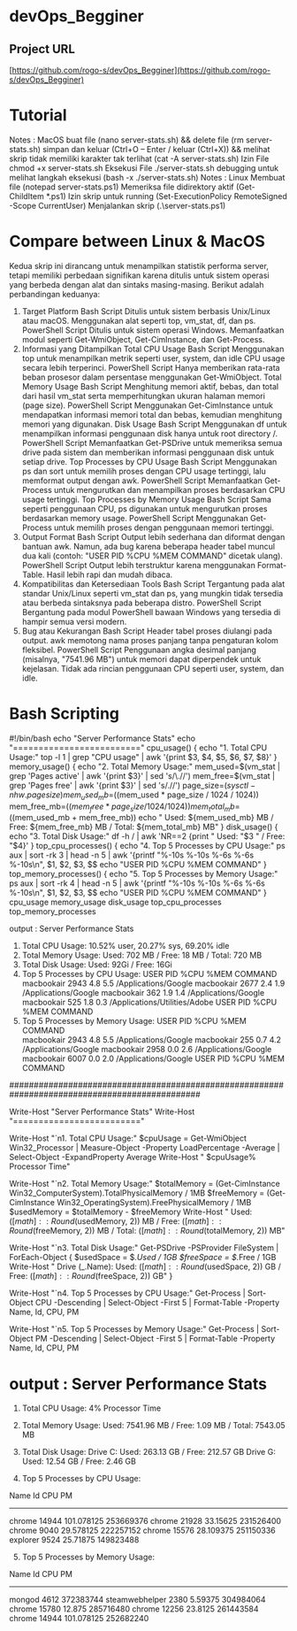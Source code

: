 # devOps_Begginer
## Project URL
[https://github.com/rogo-s/devOps_Begginer](https://github.com/rogo-s/devOps_Begginer)

# Tutorial
Notes : 
MacOS
buat file (nano server-stats.sh) && delete file (rm server-stats.sh)
simpan dan keluar (Ctrl+O – Enter / keluar (Ctrl+X)) && melihat skrip tidak memiliki karakter tak terlihat (cat -A server-stats.sh)
Izin File chmod +x server-stats.sh
Eksekusi File ./server-stats.sh
debugging untuk melihat langkah eksekusi (bash -x ./server-stats.sh)
Notes : 
Linux
Membuat file (notepad server-stats.ps1)
Memeriksa file didirektory aktif  (Get-ChildItem *.ps1)
Izin skrip untuk running (Set-ExecutionPolicy RemoteSigned -Scope CurrentUser)
Menjalankan skrip (.\server-stats.ps1)

# Compare between Linux & MacOS
Kedua skrip ini dirancang untuk menampilkan statistik performa server, tetapi memiliki perbedaan signifikan karena ditulis untuk sistem operasi yang berbeda dengan alat dan sintaks masing-masing. Berikut adalah perbandingan keduanya:
1. Target Platform
Bash Script
Ditulis untuk sistem berbasis Unix/Linux atau macOS. Menggunakan alat seperti top, vm_stat, df, dan ps.
PowerShell Script
Ditulis untuk sistem operasi Windows. Memanfaatkan modul seperti Get-WmiObject, Get-CimInstance, dan Get-Process.
2. Informasi yang Ditampilkan
Total CPU Usage
Bash Script
Menggunakan top untuk menampilkan metrik seperti user, system, dan idle CPU usage secara lebih terperinci.
PowerShell Script
Hanya memberikan rata-rata beban prosesor dalam persentase menggunakan Get-WmiObject.
Total Memory Usage
Bash Script
Menghitung memori aktif, bebas, dan total dari hasil vm_stat serta memperhitungkan ukuran halaman memori (page size).
PowerShell Script
Menggunakan Get-CimInstance untuk mendapatkan informasi memori total dan bebas, kemudian menghitung memori yang digunakan.
Disk Usage
Bash Script
Menggunakan df untuk menampilkan informasi penggunaan disk hanya untuk root directory /.
PowerShell Script
Memanfaatkan Get-PSDrive untuk memeriksa semua drive pada sistem dan memberikan informasi penggunaan disk untuk setiap drive.
Top Processes by CPU Usage
Bash Script
Menggunakan ps dan sort untuk memilih proses dengan CPU usage tertinggi, lalu memformat output dengan awk.
PowerShell Script
Memanfaatkan Get-Process untuk mengurutkan dan menampilkan proses berdasarkan CPU usage tertinggi.
Top Processes by Memory Usage
Bash Script
Sama seperti penggunaan CPU, ps digunakan untuk mengurutkan proses berdasarkan memory usage.
PowerShell Script
Menggunakan Get-Process untuk memilih proses dengan penggunaan memori tertinggi.
3. Output Format
Bash Script
Output lebih sederhana dan diformat dengan bantuan awk. Namun, ada bug karena beberapa header tabel muncul dua kali (contoh: "USER PID %CPU %MEM COMMAND" dicetak ulang).
PowerShell Script
Output lebih terstruktur karena menggunakan Format-Table. Hasil lebih rapi dan mudah dibaca.
4. Kompatibilitas dan Ketersediaan Tools
Bash Script
Tergantung pada alat standar Unix/Linux seperti vm_stat dan ps, yang mungkin tidak tersedia atau berbeda sintaksnya pada beberapa distro.
PowerShell Script
Bergantung pada modul PowerShell bawaan Windows yang tersedia di hampir semua versi modern.
5. Bug atau Kekurangan
Bash Script
Header tabel proses diulangi pada output.
awk memotong nama proses panjang tanpa pengaturan kolom fleksibel.
PowerShell Script
Penggunaan angka desimal panjang (misalnya, "7541.96 MB") untuk memori dapat diperpendek untuk kejelasan.
Tidak ada rincian penggunaan CPU seperti user, system, dan idle.

# Bash Scripting
#!/bin/bash
echo "Server Performance Stats"
echo "========================="
cpu_usage() {
    echo "1. Total CPU Usage:"
    top -l 1 | grep "CPU usage" | awk '{print $3, $4, $5, $6, $7, $8}'
}
memory_usage() {
    echo "2. Total Memory Usage:"
    mem_used=$(vm_stat | grep 'Pages active' | awk '{print $3}' | sed 's/\.//')
    mem_free=$(vm_stat | grep 'Pages free' | awk '{print $3}' | sed 's/\.//')
    page_size=$(sysctl -n hw.pagesize)
    mem_used_mb=$((mem_used * page_size / 1024 / 1024))
    mem_free_mb=$((mem_free * page_size / 1024 / 1024))
    mem_total_mb=$((mem_used_mb + mem_free_mb))
    echo "   Used: ${mem_used_mb} MB / Free: ${mem_free_mb} MB / Total: ${mem_total_mb} MB"
}
disk_usage() {
    echo "3. Total Disk Usage:"
    df -h / | awk 'NR==2 {print "   Used: "$3 " / Free: "$4}'
}
top_cpu_processes() {
    echo "4. Top 5 Processes by CPU Usage:"
    ps aux | sort -rk 3 | head -n 5 | awk '{printf "%-10s %-10s %-6s %-6s %-10s\n", $1, $2, $3, $$
    echo "USER       PID       %CPU   %MEM   COMMAND"
}
top_memory_processes() {
    echo "5. Top 5 Processes by Memory Usage:"
    ps aux | sort -rk 4 | head -n 5 | awk '{printf "%-10s %-10s %-6s %-6s %-10s\n", $1, $2, $3, $$
    echo "USER       PID       %CPU   %MEM   COMMAND"
}
cpu_usage
memory_usage
disk_usage
top_cpu_processes
top_memory_processes

output :
Server Performance Stats
1. Total CPU Usage:
10.52% user, 20.27% sys, 69.20% idle
2. Total Memory Usage:
   Used: 702 MB / Free: 18 MB / Total: 720 MB
3. Total Disk Usage:
   Used: 92Gi / Free: 16Gi
4. Top 5 Processes by CPU Usage:
USER       PID        %CPU   %MEM   COMMAND   
macbookair 2943       4.8    5.5    /Applications/Google
macbookair 2677       2.4    1.9    /Applications/Google
macbookair 362        1.9    1.4    /Applications/Google
macbookair 525        1.8    0.3    /Applications/Utilities/Adobe
USER       PID       %CPU   %MEM   COMMAND
5. Top 5 Processes by Memory Usage:
USER       PID        %CPU   %MEM   COMMAND   
macbookair 2943       4.8    5.5    /Applications/Google
macbookair 255        0.7    4.2    /Applications/Google
macbookair 2958       0.0    2.6    /Applications/Google
macbookair 6007       0.0    2.0    /Applications/Google
USER       PID       %CPU   %MEM   COMMAND

###############################################################################################

Write-Host "Server Performance Stats"
Write-Host "========================="

Write-Host "`n1. Total CPU Usage:"
$cpuUsage = Get-WmiObject Win32_Processor | Measure-Object -Property LoadPercentage -Average | Select-Object -ExpandProperty Average
Write-Host "   $cpuUsage% Processor Time"

Write-Host "`n2. Total Memory Usage:"
$totalMemory = (Get-CimInstance Win32_ComputerSystem).TotalPhysicalMemory / 1MB
$freeMemory = (Get-CimInstance Win32_OperatingSystem).FreePhysicalMemory / 1MB
$usedMemory = $totalMemory - $freeMemory
Write-Host "   Used: $([math]::Round($usedMemory, 2)) MB / Free: $([math]::Round($freeMemory, 2)) MB / Total: $([math]::Round($totalMemory, 2)) MB"

Write-Host "`n3. Total Disk Usage:"
Get-PSDrive -PSProvider FileSystem | ForEach-Object {
    $usedSpace = $_.Used / 1GB
    $freeSpace = $_.Free / 1GB
    Write-Host "   Drive $($_.Name): Used: $([math]::Round($usedSpace, 2)) GB / Free: $([math]::Round($freeSpace, 2)) GB"
}

Write-Host "`n4. Top 5 Processes by CPU Usage:"
Get-Process | Sort-Object CPU -Descending | Select-Object -First 5 | Format-Table -Property Name, Id, CPU, PM

Write-Host "`n5. Top 5 Processes by Memory Usage:"
Get-Process | Sort-Object PM -Descending | Select-Object -First 5 | Format-Table -Property Name, Id, CPU, PM

output :
Server Performance Stats
=========================

1. Total CPU Usage:
   4% Processor Time

2. Total Memory Usage:
   Used: 7541.96 MB / Free: 1.09 MB / Total: 7543.05 MB

3. Total Disk Usage:
   Drive C: Used: 263.13 GB / Free: 212.57 GB
   Drive G: Used: 12.54 GB / Free: 2.46 GB

4. Top 5 Processes by CPU Usage:

Name        Id        CPU        PM
----        --        ---        --
chrome   14944 101.078125 253669376
chrome   21928   33.15625 231526400
chrome    9040  29.578125 222257152
chrome   15576  28.109375 251150336
explorer  9524   25.71875 149823488



5. Top 5 Processes by Memory Usage:

Name              Id CPU               PM
----              -- ---               --
mongod          4612            372383744
steamwebhelper  2380 5.59375    304984064
chrome         15780 12.875     285716480
chrome         12256 23.8125    261443584
chrome         14944 101.078125 252682240


